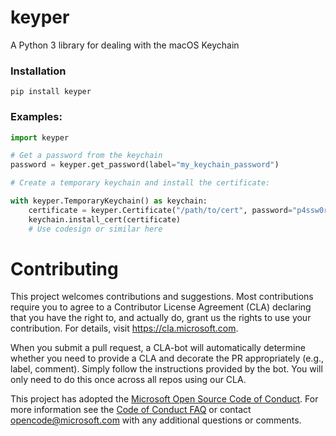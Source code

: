 # keyper 

A Python 3 library for dealing with the macOS Keychain

### Installation

    pip install keyper

### Examples:
```python
import keyper

# Get a password from the keychain
password = keyper.get_password(label="my_keychain_password")

# Create a temporary keychain and install the certificate:

with keyper.TemporaryKeychain() as keychain:
    certificate = keyper.Certificate("/path/to/cert", password="p4ssw0rd!")
    keychain.install_cert(certificate)
    # Use codesign or similar here
```
    


# Contributing

This project welcomes contributions and suggestions.  Most contributions require you to agree to a
Contributor License Agreement (CLA) declaring that you have the right to, and actually do, grant us
the rights to use your contribution. For details, visit https://cla.microsoft.com.

When you submit a pull request, a CLA-bot will automatically determine whether you need to provide
a CLA and decorate the PR appropriately (e.g., label, comment). Simply follow the instructions
provided by the bot. You will only need to do this once across all repos using our CLA.

This project has adopted the [Microsoft Open Source Code of Conduct](https://opensource.microsoft.com/codeofconduct/).
For more information see the [Code of Conduct FAQ](https://opensource.microsoft.com/codeofconduct/faq/) or
contact [opencode@microsoft.com](mailto:opencode@microsoft.com) with any additional questions or comments.
